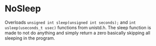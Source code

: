 # NoSleep

Overloads `unsigned int sleep(unsigned int seconds);` and `int usleep(useconds_t usec)` functions from unistd.h. The sleep function is made to not do anything and simply return a zero basically skipping all sleeping in the program.
